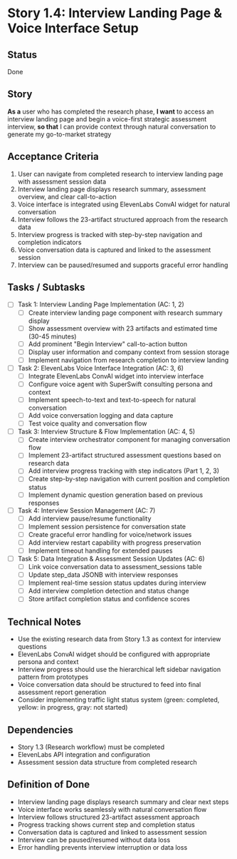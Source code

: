 # Story 1.4: Interview Landing Page & Voice Interface Setup

## Status
Done

## Story
**As a** user who has completed the research phase,
**I want** to access an interview landing page and begin a voice-first strategic assessment interview,
**so that** I can provide context through natural conversation to generate my go-to-market strategy

## Acceptance Criteria
1. User can navigate from completed research to interview landing page with assessment session data
2. Interview landing page displays research summary, assessment overview, and clear call-to-action
3. Voice interface is integrated using ElevenLabs ConvAI widget for natural conversation
4. Interview follows the 23-artifact structured approach from the research data
5. Interview progress is tracked with step-by-step navigation and completion indicators
6. Voice conversation data is captured and linked to the assessment session
7. Interview can be paused/resumed and supports graceful error handling

## Tasks / Subtasks
- [ ] Task 1: Interview Landing Page Implementation (AC: 1, 2)
  - [ ] Create interview landing page component with research summary display
  - [ ] Show assessment overview with 23 artifacts and estimated time (30-45 minutes)
  - [ ] Add prominent "Begin Interview" call-to-action button
  - [ ] Display user information and company context from session storage
  - [ ] Implement navigation from research completion to interview landing
- [ ] Task 2: ElevenLabs Voice Interface Integration (AC: 3, 6)
  - [ ] Integrate ElevenLabs ConvAI widget into interview interface
  - [ ] Configure voice agent with SuperSwift consulting persona and context
  - [ ] Implement speech-to-text and text-to-speech for natural conversation
  - [ ] Add voice conversation logging and data capture
  - [ ] Test voice quality and conversation flow
- [ ] Task 3: Interview Structure & Flow Implementation (AC: 4, 5)
  - [ ] Create interview orchestrator component for managing conversation flow
  - [ ] Implement 23-artifact structured assessment questions based on research data
  - [ ] Add interview progress tracking with step indicators (Part 1, 2, 3)
  - [ ] Create step-by-step navigation with current position and completion status
  - [ ] Implement dynamic question generation based on previous responses
- [ ] Task 4: Interview Session Management (AC: 7)
  - [ ] Add interview pause/resume functionality
  - [ ] Implement session persistence for conversation state
  - [ ] Create graceful error handling for voice/network issues
  - [ ] Add interview restart capability with progress preservation
  - [ ] Implement timeout handling for extended pauses
- [ ] Task 5: Data Integration & Assessment Session Updates (AC: 6)
  - [ ] Link voice conversation data to assessment_sessions table
  - [ ] Update step_data JSONB with interview responses
  - [ ] Implement real-time session status updates during interview
  - [ ] Add interview completion detection and status change
  - [ ] Store artifact completion status and confidence scores

## Technical Notes
- Use the existing research data from Story 1.3 as context for interview questions
- ElevenLabs ConvAI widget should be configured with appropriate persona and context
- Interview progress should use the hierarchical left sidebar navigation pattern from prototypes
- Voice conversation data should be structured to feed into final assessment report generation
- Consider implementing traffic light status system (green: completed, yellow: in progress, gray: not started)

## Dependencies
- Story 1.3 (Research workflow) must be completed
- ElevenLabs API integration and configuration
- Assessment session data structure from completed research

## Definition of Done
- Interview landing page displays research summary and clear next steps
- Voice interface works seamlessly with natural conversation flow
- Interview follows structured 23-artifact assessment approach
- Progress tracking shows current step and completion status
- Conversation data is captured and linked to assessment session
- Interview can be paused/resumed without data loss
- Error handling prevents interview interruption or data loss